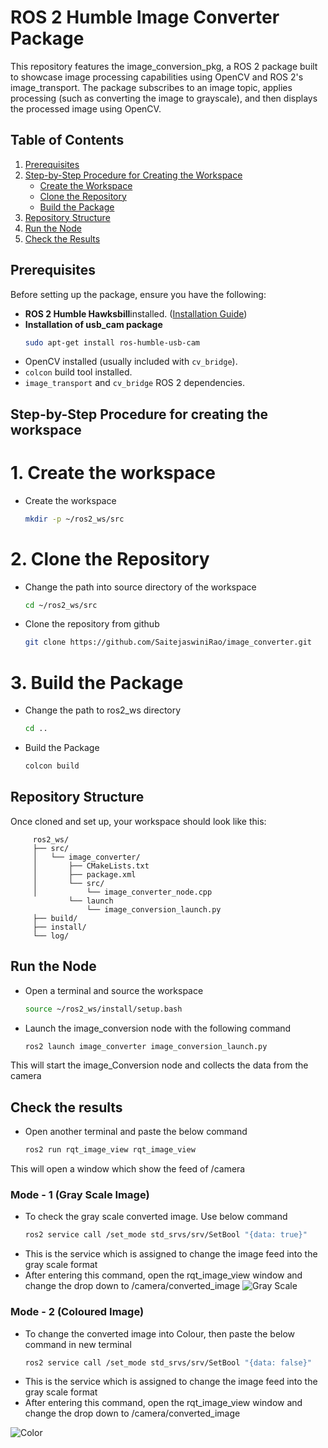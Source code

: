 
# ROS 2 Humble Image Converter Package 
This repository features the image_conversion_pkg, a ROS 2 package built to showcase image processing capabilities using OpenCV and ROS 2's image_transport. The package subscribes to an image topic, applies processing (such as converting the image to grayscale), and then displays the processed image using OpenCV.

## Table of Contents

1. [Prerequisites](#prerequisites)  
2. [Step-by-Step Procedure for Creating the Workspace](#step-by-step-procedure-for-creating-the-workspace)  
   - [Create the Workspace](#create-the-workspace)  
   - [Clone the Repository](#clone-the-repository)   
   - [Build the Package](#build-the-package)  
3. [Repository Structure](#repository-structure)  
4. [Run the Node](#run-the-node)  
5. [Check the Results](#check-the-results)

## Prerequisites

Before setting up the package, ensure you have the following:

- **ROS 2 Humble Hawksbill**installed. ([Installation Guide](https://docs.ros.org/en/humble/Installation.html))
- **Installation of usb_cam package** 
    ```bash
    sudo apt-get install ros-humble-usb-cam
- OpenCV installed (usually included with `cv_bridge`).  
- `colcon` build tool installed.  
- `image_transport` and `cv_bridge` ROS 2 dependencies.

## Step-by-Step Procedure for creating the workspace
# 1. Create the workspace 
- Create the workspace 
    ````bash
    mkdir -p ~/ros2_ws/src
# 2. Clone the Repository
- Change the path into source directory of the workspace
    ````bash
    cd ~/ros2_ws/src
- Clone the repository from github
    ````bash
    git clone https://github.com/SaitejaswiniRao/image_converter.git
# 3. Build the Package 
- Change the path to ros2_ws directory
    ````bash
    cd ..
- Build the Package
    ````bash
    colcon build
## Repository Structure

Once cloned and set up, your workspace should look like this:
 
         ros2_ws/
         ├── src/
         │   └── image_converter/
         │       ├── CMakeLists.txt
         │       ├── package.xml
         │       └── src/
         │           └── image_converter_node.cpp
                 └── launch
                     └── image_conversion_launch.py
         ├── build/
         ├── install/
         └── log/

## Run the Node
- Open a terminal and source the workspace
    ````bash
    source ~/ros2_ws/install/setup.bash
- Launch the image_conversion node with the following command
    ````bash
    ros2 launch image_converter image_conversion_launch.py
This will start the image_Conversion node and collects the data from the camera

## Check the results
- Open another terminal and paste the below command
    ````bash
    ros2 run rqt_image_view rqt_image_view
This will open a window which show the feed of /camera
### Mode - 1 (Gray Scale Image)
- To check the gray scale converted image. Use below command
    ````bash
    ros2 service call /set_mode std_srvs/srv/SetBool "{data: true}"
- This is the service which is assigned to change the image feed into the gray scale format
- After entering this command, open the rqt_image_view window and change the drop down to /camera/converted_image
![Gray Scale ](https://github.com/user-attachments/assets/207a5162-ac70-4412-87ee-ab2d884efad7)


### Mode - 2 (Coloured Image)
- To change the converted image into Colour, then paste the below command in new terminal
    ````bash
    ros2 service call /set_mode std_srvs/srv/SetBool "{data: false}"
- This is the service which is assigned to change the image feed into the gray scale format
- After entering this command, open the rqt_image_view window and change the drop down to /camera/converted_image

![Color](https://github.com/user-attachments/assets/87d13b60-0cdc-4e90-942a-fe24efcd964c)
